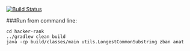 [![Build Status](https://travis-ci.org/VladimirYushkevich/puzzles.svg?branch=master)](https://travis-ci.org/VladimirYushkevich/puzzles)

###Run from command line:
```
cd hacker-rank
../gradlew clean build
java -cp build/classes/main utils.LongestCommonSubstring zban anat
```

